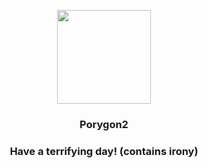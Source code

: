 <p align="center">
    <img src="https://raw.githubusercontent.com/PokeAPI/sprites/master/sprites/pokemon/233.png" width="150" height="150">
</p>
<h3 align="center"> <b>Porygon2</b></h3>
<h3 align="center">Have a terrifying day! (contains irony)</h3>
